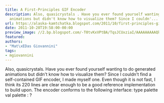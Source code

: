 ```yaml
---
title: A First-Principles GIF Encoder
description: Also, quasicrystals . Have you ever found yourself wanting to do generated
  animations but didn't know how to visualize them? Since I couldn'...
url: https://alaska-kamtchatka.blogspot.com/2011/10/first-principles-gif-encoder.html
date: 2011-10-28T19:58:00-00:00
preview_image: //2.bp.blogspot.com/-T0tvKxVPtBA/TqsJCUxziaI/AAAAAAAAAQk/JvmSxw0GNac/w1200-h630-p-k-no-nu/quasicrystal.gif
featured:
authors:
- "Mat\xEDas Giovannini"
tags:
- mgiovannini
---
```


Also, quasicrystals. Have you ever found yourself wanting to do generated animations but didn't know how to visualize them? Since I couldn't find a self-contained GIF encoder, I made myself one. Even though it is not fast, I think its 220 lines are clear enough to be a good reference implementation to build upon. The encoder conforms to the following interface:
type palette
val palette : ?
